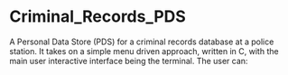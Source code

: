 # Criminal_Records_PDS
A Personal Data Store (PDS) for a criminal records database at a  police station. It takes on a simple menu driven approach, written in C, with the main user interactive interface being the terminal. The user can:
